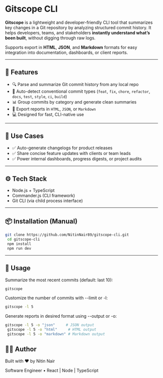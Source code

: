 # Gitscope CLI

**Gitscope** is a lightweight and developer-friendly CLI tool that summarizes key changes in a Git repository by analyzing structured commit history. It helps developers, teams, and stakeholders **instantly understand what’s been built**, without digging through raw logs.

Supports export in **HTML**, **JSON**, and **Markdown** formats for easy integration into documentation, dashboards, or client reports.

---

## 🚀 Features

- 🔍 Parse and summarize Git commit history from any local repo
- 🧠 Auto-detect conventional commit types (`feat`, `fix`, `chore`, `refactor`, `docs`, `test`, `style`, `ci`, `build`)
- 📊 Group commits by category and generate clean summaries
- 📁 Export reports in `HTML`, `JSON`, or `Markdown`
- 💻 Designed for fast, CLI-native use

---

## 📌 Use Cases

- ✅ Auto-generate changelogs for product releases
- ✅ Share concise feature updates with clients or team leads
- ✅ Power internal dashboards, progress digests, or project audits

---

## ⚙️ Tech Stack

- Node.js + TypeScript
- Commander.js (CLI framework)
- Git CLI (via child process interface)

---

## 📦 Installation (Manual)

```bash
git clone https://github.com/NitinNair89/gitscope-cli.git
 cd gitscope-cli
 npm install
 npm run dev
```

---

## 🧪 Usage

Summarize the most recent commits (default: last 10):

```bash
gitscope
```

Customize the number of commits with --limit or -l:

```bash
gitscope -l 5
```

Generate reports in desired format using --output or -o:

```bash
gitscope -l 5 -o "json"     # JSON output
 gitscope -l 5 -o "html"     # HTML output
 gitscope -l 5 -o "markdown" # Markdown output

```

## 👨‍💻 Author

Built with ❤️ by Nitin Nair

Software Engineer • React | Node | TypeScript
